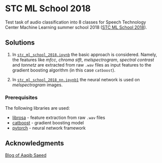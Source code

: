 # STC ML School 2018

Test task of audio classification into 8 classes for Speech Technology Center Machine Learning summer school 2018 ([STC ML School 2018](https://mlschool.speechpro.ru)).

## Solutions

1. In [`stc_ml_school_2018.ipynb`](./stc_ml_school_2018.ipynb) the basic approach is considered. Namely, the features like *mfcc*, *chroma stft*, *melspectrogram*, *spectral contrast* and *tonnetz* are extracted from raw `.wav` files as input features to the gradient boosting algorithm (in this case `catboost`).

2. In [`stc_ml_school_2018_nn.ipynb1`](./stc_ml_school_2018_nn.ipynb) the neural network is used on *melspectrogram* images.

### Prerequisites

The following libraries are used:

* [librosa](https://librosa.github.io/librosa/) - feature extraction from raw `.wav` files
* [catboost](https://github.com/catboost/catboost) - gradient boosting model
* [pytorch](https://pytorch.org) - neural network framework

## Acknowledgments

[Blog of Aaqib Saeed](http://aqibsaeed.github.io/2016-09-03-urban-sound-classification-part-1/)
